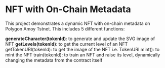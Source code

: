 # NFT with On-Chain Metadata

This project demonstrates a dynamic NFT with on-chain metadata on Polygon Amoy Tstnet. This includes 5 different functions:

**generateCharacter(tokenId)**: to generate and update the SVG image of NFT
**getLevels(tokenId)**: to get the current level of an NFT 
getTokenURI(tokenId): to get the image of the NFT i.e. TokenURI 
mint(): to mint the NFT 
train(tokenId): to train an NFT and raise its level, dynamically changing the metadata from the contract itself

